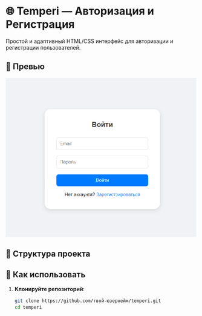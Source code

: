 # 🌐 Temperi — Авторизация и Регистрация

Простой и адаптивный HTML/CSS интерфейс для авторизации и регистрации пользователей.

## 📸 Превью

![Preview](./Безимени.png)

## 📁 Структура проекта


## 🚀 Как использовать

1. **Клонируйте репозиторий**:
   ```bash
   git clone https://github.com/твой-юзернейм/temperi.git
   cd temperi
